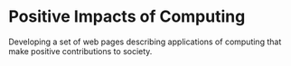 # Positive Impacts of Computing
Developing a set of web pages describing applications of computing that make positive contributions to society.

